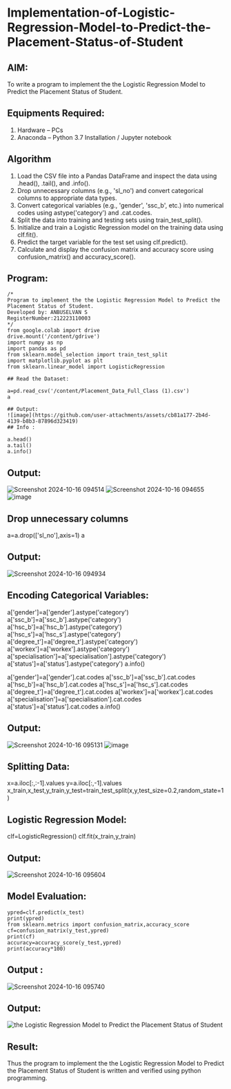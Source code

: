 # Implementation-of-Logistic-Regression-Model-to-Predict-the-Placement-Status-of-Student

## AIM:
To write a program to implement the the Logistic Regression Model to Predict the Placement Status of Student.

## Equipments Required:
1. Hardware – PCs
2. Anaconda – Python 3.7 Installation / Jupyter notebook

## Algorithm
1. Load the CSV file into a Pandas DataFrame and inspect the data using .head(), .tail(), and .info().
2. Drop unnecessary columns (e.g., 'sl_no') and convert categorical columns to appropriate data types.
3. Convert categorical variables (e.g., 'gender', 'ssc_b', etc.) into numerical codes using astype('category') and .cat.codes.
4. Split the data into training and testing sets using train_test_split().
5. Initialize and train a Logistic Regression model on the training data using clf.fit().
6. Predict the target variable for the test set using clf.predict().
7. Calculate and display the confusion matrix and accuracy score using confusion_matrix() and accuracy_score().

## Program:
```
/*
Program to implement the the Logistic Regression Model to Predict the Placement Status of Student.
Developed by: ANBUSELVAN S
RegisterNumber:212223110003
*/
from google.colab import drive
drive.mount('/content/gdrive')
import numpy as np
import pandas as pd
from sklearn.model_selection import train_test_split
import matplotlib.pyplot as plt
from sklearn.linear_model import LogisticRegression

## Read the Dataset:

a=pd.read_csv('/content/Placement_Data_Full_Class (1).csv')
a

## Output:
![image](https://github.com/user-attachments/assets/cb81a177-2b4d-4139-b8b3-87896d323419)
## Info :

a.head()
a.tail()
a.info()
```

## Output:

![Screenshot 2024-10-16 094514](https://github.com/user-attachments/assets/dc2d6eb9-e900-4c03-bf7a-6107d63e72ab)
![Screenshot 2024-10-16 094655](https://github.com/user-attachments/assets/fdbc132c-9454-4142-b5c2-2d6fef972b89)
![image](https://github.com/user-attachments/assets/9ad47c29-1ea9-4738-a858-c26db8ed6da9)

## Drop unnecessary columns

a=a.drop(['sl_no'],axis=1)
a

## Output:
![Screenshot 2024-10-16 094934](https://github.com/user-attachments/assets/689b4970-82a2-48cb-80ad-f0f8742c1869)

## Encoding Categorical Variables:

a['gender']=a['gender'].astype('category')
a['ssc_b']=a['ssc_b'].astype('category')
a['hsc_b']=a['hsc_b'].astype('category')
a['hsc_s']=a['hsc_s'].astype('category')
a['degree_t']=a['degree_t'].astype('category')
a['workex']=a['workex'].astype('category')
a['specialisation']=a['specialisation'].astype('category')
a['status']=a['status'].astype('category')
a.info()

a['gender']=a['gender'].cat.codes
a['ssc_b']=a['ssc_b'].cat.codes
a['hsc_b']=a['hsc_b'].cat.codes
a['hsc_s']=a['hsc_s'].cat.codes
a['degree_t']=a['degree_t'].cat.codes
a['workex']=a['workex'].cat.codes
a['specialisation']=a['specialisation'].cat.codes
a['status']=a['status'].cat.codes
a.info()

## Output:
![Screenshot 2024-10-16 095131](https://github.com/user-attachments/assets/492de0b1-f138-4ece-993d-fdaf91dd1105)
![image](https://github.com/user-attachments/assets/c6a67e9c-c407-4c35-a9f6-196cccea0570)

## Splitting Data:

x=a.iloc[:,:-1].values
y=a.iloc[:,-1].values
x_train,x_test,y_train,y_test=train_test_split(x,y,test_size=0.2,random_state=1)


## Logistic Regression Model:

clf=LogisticRegression()
clf.fit(x_train,y_train)

## Output:
![Screenshot 2024-10-16 095604](https://github.com/user-attachments/assets/dfb4f0ef-4d3a-4d42-9aef-97fb7e3d1d1d)

## Model Evaluation:
```
ypred=clf.predict(x_test)
print(ypred)
from sklearn.metrics import confusion_matrix,accuracy_score
cf=confusion_matrix(y_test,ypred)
print(cf)
accuracy=accuracy_score(y_test,ypred)
print(accuracy*100)
```

## Output :
![Screenshot 2024-10-16 095740](https://github.com/user-attachments/assets/0465fa3d-423e-4df1-8704-884c3cb27317)






## Output:
![the Logistic Regression Model to Predict the Placement Status of Student](sam.png)


## Result:
Thus the program to implement the the Logistic Regression Model to Predict the Placement Status of Student is written and verified using python programming.
